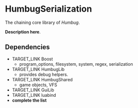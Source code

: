 # HumbugSerialization #

The chaining core library of *Humbug*.

**Description here**.

## Dependencies ## 

- TARGET_LINK Boost
	* program_options, filesystem, system, regex, serialization
- TARGET_LINK HumbugLib
    * provides debug helpers.
- TARGET_LINK HumbugShared
	* game objects, VFS
- TARGET_LINK GuiLib
- TARGET_LINK luabind
- **complete the list**
